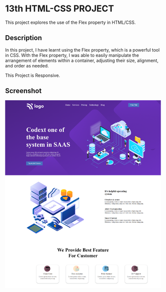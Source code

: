 # 13th HTML-CSS PROJECT

This project explores the use of the Flex property in HTML/CSS.

## Description

In this project, I have learnt using the Flex property, which is a powerful tool in CSS. With the Flex property, I was able to easily manipulate the arrangement of elements within a container, adjusting their size, alignment, and order as needed.

This Project is Responsive.

## Screenshot

![image](./screencapture.png)